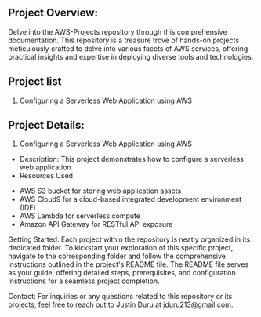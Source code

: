 ## Project Overview:
Delve into the AWS-Projects repository through this comprehensive documentation. This repository is a treasure trove of hands-on projects meticulously crafted to delve into various facets of AWS services, offering practical insights and expertise in deploying diverse tools and technologies.

## Project list 
1. Configuring a Serverless Web Application using AWS
## Project Details:
1. Configuring a Serverless Web Application using AWS 
* Description:
This project demonstrates how to configure a serverless web application 
* Resources Used
- AWS S3 bucket for storing web application assets
- AWS Cloud9 for a cloud-based integrated development environment (IDE)
- AWS Lambda for serverless compute
- Amazon API Gateway for RESTful API exposure

Getting Started:
Each project within the repository is neatly organized in its dedicated folder. To kickstart your exploration of this specific project, navigate to the corresponding folder and follow the comprehensive instructions outlined in the project's README file. The README file serves as your guide, offering detailed steps, prerequisites, and configuration instructions for a seamless project completion.

Contact:
For inquiries or any questions related to this repository or its projects, feel free to reach out to Justin Duru at jduru213@gmail.com.



